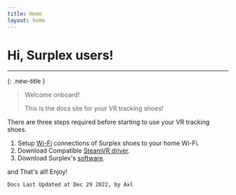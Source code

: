 ```yaml
---
title: Home
layout: home
---
```


# **Hi, Surplex users!**
---

{: .new-title }
> Welcome onboard!
>
> This is the docs site for your VR tracking shoes!

There are three steps required before starting to use your VR tracking shoes.

1. Setup [Wi-Fi] connections of Surplex shoes to your home Wi-Fi.
2. Download Compatible [SteamVR driver].
3. Download Surplex's [software].

and That's all! Enjoy!

<!-- ---- -->

`Docs Last Updated at Dec 29 2022, by Axl`

[Wi-Fi]: /wifi.html
[SteamVR driver]: https://just-the-docs.github.io/just-the-docs/
[software]: https://just-the-docs.github.io/just-the-docs/

